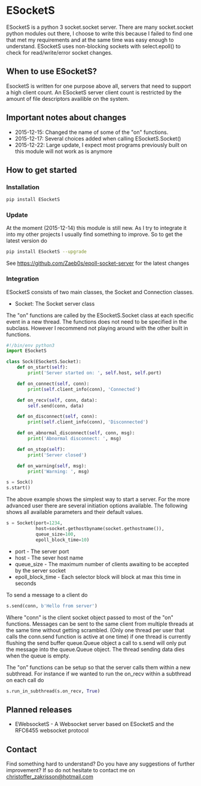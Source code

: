 # ESocketS
ESocketS is a python 3 socket.socket server. There are many socket.socket python modules out there, I choose to write this because I failed to find one that met my requirements and at the same time was easy enough to understand. ESocketS uses non-blocking sockets with select.epoll() to check for read/write/error socket changes.

## When to use ESocketS?
EsocketS is written for one purpose above all, servers that need to support a high client count. An ESocketS server client count is restricted by the amount of file descriptors availible on the system.

## Important notes about changes
* 2015-12-15: Changed the name of some of the "on" functions.
* 2015-12-17: Several choices added when calling ESocketS.Socket()
* 2015-12-22: Large update, I expect most programs previously built on this module will not work as is anymore

## How to get started
### Installation
```sh
pip install ESocketS
```
### Update
At the moment (2015-12-14) this module is still new. As I try to integrate it into my other projects I usually find something to improve. So to get the latest version do
```sh
pip install ESocketS --upgrade
```
See <https://github.com/Zaeb0s/epoll-socket-server> for the latest changes
### Integration
ESocketS consists of two main classes, the Socket and Connection classes.
* Socket: The Socket server class

The "on" functions are called by the ESocketS.Socket class at each specific event in a new thread. The functions does not need to be specified in the subclass. However I recommend not playing around with the other built in functions.

```python
#!/bin/env python3
import ESocketS

class Sock(ESocketS.Socket):
    def on_start(self):
        print('Server started on: ', self.host, self.port)

    def on_connect(self, conn):
        print(self.client_info(conn), 'Connected')

    def on_recv(self, conn, data):
        self.send(conn, data)

    def on_disconnect(self, conn):
        print(self.client_info(conn), 'Disconnected')

    def on_abnormal_disconnect(self, conn, msg):
        print('Abnormal disconnect: ', msg)

    def on_stop(self):
        print('Server closed')

    def on_warning(self, msg):
        print('Warning: ', msg)

s = Sock()
s.start()
```

The above example shows the simplest way to start a server. For the more advanced user there are several initiation options available. The following shows all available parameters and their default values.

```python
s = Socket(port=1234,
           host=socket.gethostbyname(socket.gethostname()),
           queue_size=100,
           epoll_block_time=10)
```

* port - The server port
* host - The sever host name
* queue_size - The maximum number of clients awaiting to be accepted by the server socket
* epoll_block_time - Each selector block will block at max this time in seconds

To send a message to a client do

```python
s.send(conn, b'Hello from server')
```

Where "conn" is the client socket object passed to most of the "on" functions. Messages can be sent to the same client from multiple threads at the same time without getting scrambled. (Only one thread per user that calls the conn.send function is active at one time) if one thread is currently flushing the send buffer queue.Queue object a call to s.send will only put the message into the queue.Queue object. The thread sending data dies when the queue is empty.

The "on" functions can be setup so that the server calls them within a new subthread. For instance if we wanted to run the on_recv within a subthread on each call do

```python
s.run_in_subthread(s.on_recv, True)
```

## Planned releases
- EWebsocketS - A Websocket server based on ESocketS and the RFC6455 websocket protocol

## Contact
Find something hard to understand? Do you have any suggestions of further improvement? If so do not hesitate to contact me on christoffer_zakrisson@hotmail.com
